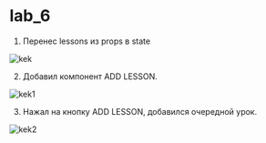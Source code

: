 # lab_6

1. Перенес lessons из props в state 

![kek](https://sun9-22.userapi.com/c857024/v857024656/ccb10/hI2e8_Zr5II.jpg)

2. Добавил компонент ADD LESSON. 

![kek1](https://sun9-49.userapi.com/c857024/v857024656/ccb19/UH3FgfYgWuc.jpg)

3. Нажал на кнопку ADD LESSON, добавился очередной урок. 

![kek2](https://sun9-29.userapi.com/c857024/v857024656/ccb21/0byhaBugM8A.jpg)
